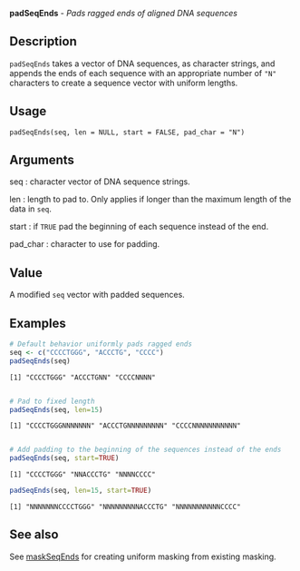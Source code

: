 **padSeqEnds** - *Pads ragged ends of aligned DNA sequences*

Description
--------------------

`padSeqEnds` takes a vector of DNA sequences, as character strings,
and appends the ends of each sequence with an appropriate number of `"N"` 
characters to create a sequence vector with uniform lengths.


Usage
--------------------
```
padSeqEnds(seq, len = NULL, start = FALSE, pad_char = "N")
```

Arguments
-------------------

seq
:   character vector of DNA sequence strings.

len
:   length to pad to. Only applies if longer than the maximum length of
the data in `seq`.

start
:   if `TRUE` pad the beginning of each sequence instead of the end.

pad_char
:   character to use for padding.




Value
-------------------

A modified `seq` vector with padded sequences.



Examples
-------------------

```R
# Default behavior uniformly pads ragged ends
seq <- c("CCCCTGGG", "ACCCTG", "CCCC")
padSeqEnds(seq)

```


```
[1] "CCCCTGGG" "ACCCTGNN" "CCCCNNNN"

```


```R

# Pad to fixed length
padSeqEnds(seq, len=15)

```


```
[1] "CCCCTGGGNNNNNNN" "ACCCTGNNNNNNNNN" "CCCCNNNNNNNNNNN"

```


```R

# Add padding to the beginning of the sequences instead of the ends
padSeqEnds(seq, start=TRUE)

```


```
[1] "CCCCTGGG" "NNACCCTG" "NNNNCCCC"

```


```R
padSeqEnds(seq, len=15, start=TRUE)
```


```
[1] "NNNNNNNCCCCTGGG" "NNNNNNNNNACCCTG" "NNNNNNNNNNNCCCC"

```



See also
-------------------

See [maskSeqEnds](maskSeqEnds.md) for creating uniform masking from existing masking.






